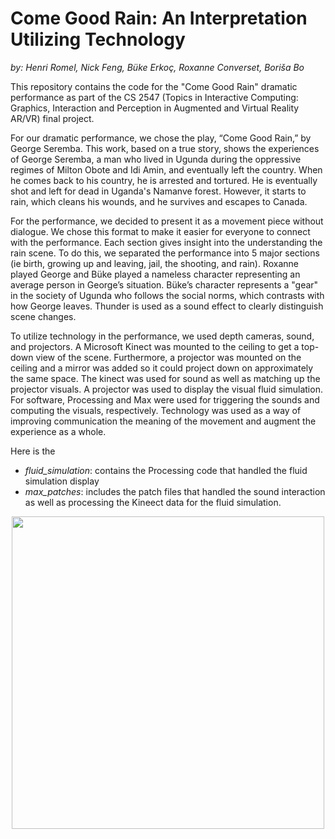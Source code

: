 # Come Good Rain: An Interpretation Utilizing Technology

*by: Henri Romel, Nick Feng, Büke Erkoç, Roxanne Converset, Boriša Bo*

This repository contains the code for the "Come Good Rain" dramatic performance as part of the CS 2547 (Topics in Interactive Computing: Graphics, Interaction and Perception in Augmented and Virtual Reality AR/VR) final project.

For our dramatic performance, we chose the play, “Come Good Rain,” by George Seremba. This work, based on a true story, shows the experiences of George Seremba, a man who lived in Ugunda during the oppressive regimes of Milton Obote and Idi Amin, and eventually left the country. When he comes back to his country, he is arrested and tortured. He is eventually shot and left for dead in Uganda's Namanve forest. However, it starts to rain, which cleans his wounds, and he survives and escapes to Canada.

For the performance, we decided to present it as a movement piece without dialogue. We chose this format to make it easier for everyone to connect with the performance. Each section gives insight into the understanding the rain scene. To do this, we separated the performance into 5 major sections (ie birth, growing up and leaving, jail, the shooting, and rain). Roxanne played George and Büke played a nameless character representing an average person in George’s situation. Büke’s character represents a "gear" in the society of Ugunda who follows the social norms, which contrasts with how George leaves. Thunder is used as a sound effect to clearly distinguish scene changes.

To utilize technology in the performance, we used depth cameras, sound, and projectors. A Microsoft Kinect was mounted to the ceiling to get a top-down view of the scene. Furthermore, a projector was mounted on the ceiling and a mirror was added so it could project down on approximately the same space. The kinect was used for sound as well as matching up the projector visuals. A projector was used to display the visual fluid simulation. For software, Processing and Max were used for triggering the sounds and computing the visuals, respectively. Technology was used as a way of improving communication the meaning of the movement and augment the experience as a whole.

Here is the 

- *fluid_simulation*: contains the Processing code that handled the fluid simulation display
- *max_patches*: includes the patch files that handled the sound interaction as well as processing the Kineect data for the fluid simulation.

<p align="center"> 
<img src="https://github.com/herougo/VirtualRealityCourseProject/blob/master/img/Come%20Good%20Rain%20Fluid%20Simulation.jpg" width="500">
</img>
</p>
